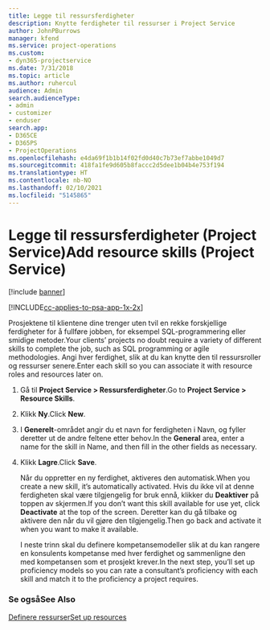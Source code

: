 ```yaml
---
title: Legge til ressursferdigheter
description: Knytte ferdigheter til ressurser i Project Service
author: JohnPBurrows
manager: kfend
ms.service: project-operations
ms.custom:
- dyn365-projectservice
ms.date: 7/31/2018
ms.topic: article
ms.author: ruhercul
audience: Admin
search.audienceType:
- admin
- customizer
- enduser
search.app:
- D365CE
- D365PS
- ProjectOperations
ms.openlocfilehash: e4da69f1b1b14f02fd0d40c7b73ef7abbe1049d7
ms.sourcegitcommit: 418fa1fe9d605b8faccc2d5dee1b04b4e753f194
ms.translationtype: HT
ms.contentlocale: nb-NO
ms.lasthandoff: 02/10/2021
ms.locfileid: "5145865"
---
```

# <a name="add-resource-skills-project-service"></a><span data-ttu-id="1f02f-103">Legge til ressursferdigheter (Project Service)</span><span class="sxs-lookup"><span data-stu-id="1f02f-103">Add resource skills (Project Service)</span></span>

[!include [banner](../includes/psa-now-project-operations.md)]

[!INCLUDE[cc-applies-to-psa-app-1x-2x](../includes/cc-applies-to-psa-app-1x-2x.md)]

<span data-ttu-id="1f02f-104">Prosjektene til klientene dine trenger uten tvil en rekke forskjellige ferdigheter for å fullføre jobben, for eksempel SQL-programmering eller smidige metoder.</span><span class="sxs-lookup"><span data-stu-id="1f02f-104">Your clients’ projects no doubt require a variety of different skills to complete the job, such as SQL programming or agile methodologies.</span></span> <span data-ttu-id="1f02f-105">Angi hver ferdighet, slik at du kan knytte den til ressursroller og ressurser senere.</span><span class="sxs-lookup"><span data-stu-id="1f02f-105">Enter each skill so you can associate it with resource roles and resources later on.</span></span>  
  
1. <span data-ttu-id="1f02f-106">Gå til **Project Service > Ressursferdigheter**.</span><span class="sxs-lookup"><span data-stu-id="1f02f-106">Go to **Project Service > Resource Skills**.</span></span>  
  
2. <span data-ttu-id="1f02f-107">Klikk **Ny**.</span><span class="sxs-lookup"><span data-stu-id="1f02f-107">Click **New**.</span></span>  
  
3. <span data-ttu-id="1f02f-108">I **Generelt**-området angir du et navn for ferdigheten i Navn, og fyller deretter ut de andre feltene etter behov.</span><span class="sxs-lookup"><span data-stu-id="1f02f-108">In the **General** area, enter a name for the skill in Name, and then fill in the other fields as necessary.</span></span>  
  
4. <span data-ttu-id="1f02f-109">Klikk **Lagre**.</span><span class="sxs-lookup"><span data-stu-id="1f02f-109">Click **Save**.</span></span>  
  
   <span data-ttu-id="1f02f-110">Når du oppretter en ny ferdighet, aktiveres den automatisk.</span><span class="sxs-lookup"><span data-stu-id="1f02f-110">When you create a new skill, it’s automatically activated.</span></span> <span data-ttu-id="1f02f-111">Hvis du ikke vil at denne ferdigheten skal være tilgjengelig for bruk ennå, klikker du **Deaktiver** på toppen av skjermen.</span><span class="sxs-lookup"><span data-stu-id="1f02f-111">If you don’t want this skill available for use yet, click **Deactivate** at the top of the screen.</span></span> <span data-ttu-id="1f02f-112">Deretter kan du gå tilbake og aktivere den når du vil gjøre den tilgjengelig.</span><span class="sxs-lookup"><span data-stu-id="1f02f-112">Then go back and activate it when you want to make it available.</span></span>  
  
   <span data-ttu-id="1f02f-113">I neste trinn skal du definere kompetansemodeller slik at du kan rangere en konsulents kompetanse med hver ferdighet og sammenligne den med kompetansen som et prosjekt krever.</span><span class="sxs-lookup"><span data-stu-id="1f02f-113">In the next step, you’ll set up proficiency models so you can rate a consultant’s proficiency with each skill and match it to the proficiency a project requires.</span></span>  
  
### <a name="see-also"></a><span data-ttu-id="1f02f-114">Se også</span><span class="sxs-lookup"><span data-stu-id="1f02f-114">See Also</span></span>  
 [<span data-ttu-id="1f02f-115">Definere ressurser</span><span class="sxs-lookup"><span data-stu-id="1f02f-115">Set up resources</span></span>](../psa/set-up-resources.md)
